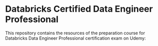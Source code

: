 # Databricks Certified Data Engineer Professional

This repository contains the resources of the preparation course for Databricks Data Engineer Professional certification exam on Udemy:

